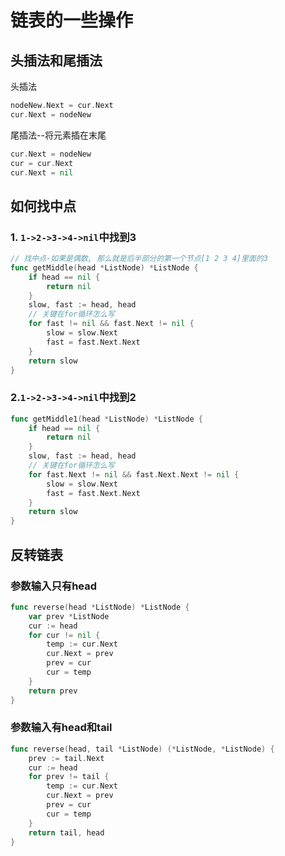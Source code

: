 # 链表的一些操作

## 头插法和尾插法

头插法

```go
nodeNew.Next = cur.Next
cur.Next = nodeNew
```

尾插法--将元素插在末尾

```go
cur.Next = nodeNew
cur = cur.Next
cur.Next = nil
```



## 如何找中点

### 1. `1->2->3->4->nil`中找到3

```go
// 找中点-如果是偶数, 那么就是后半部分的第一个节点[1 2 3 4]里面的3
func getMiddle(head *ListNode) *ListNode {
	if head == nil {
		return nil
	}
	slow, fast := head, head
    // 关键在for循环怎么写
	for fast != nil && fast.Next != nil {
		slow = slow.Next
		fast = fast.Next.Next
	}
	return slow
}
```



### 2.`1->2->3->4->nil`中找到2

```go
func getMiddle1(head *ListNode) *ListNode {
	if head == nil {
		return nil
	}
	slow, fast := head, head
    // 关键在for循环怎么写
	for fast.Next != nil && fast.Next.Next != nil {
		slow = slow.Next
		fast = fast.Next.Next
	}
	return slow
}
```

## 反转链表

### 参数输入只有head

```go
func reverse(head *ListNode) *ListNode {
    var prev *ListNode
    cur := head
    for cur != nil {
        temp := cur.Next
        cur.Next = prev
        prev = cur
        cur = temp
    }
    return prev
}
```



### 参数输入有head和tail

```go
func reverse(head, tail *ListNode) (*ListNode, *ListNode) {
    prev := tail.Next
    cur := head
    for prev != tail {
        temp := cur.Next
        cur.Next = prev
        prev = cur
        cur = temp
    }
    return tail, head
}
```

